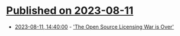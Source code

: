 # [Published on 2023-08-11](index.md)

* [2023-08-11, 14:40:00](https://news.slashdot.org/story/23/08/11/1221250/the-open-source-licensing-war-is-over?utm_source=rss1.0mainlinkanon&utm_medium=feed) - ['The Open Source Licensing War is Over'](https://news.slashdot.org/story/23/08/11/1221250/the-open-source-licensing-war-is-over?utm_source=rss1.0mainlinkanon&utm_medium=feed)
